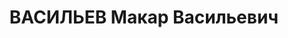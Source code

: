 ---
title: ВАСИЛЬЕВ Макар Васильевич
description: 'Род. в 1889, Псковская губ., Пороховский уезд, д. Дубашино, русский.
  Проживал: г. Свердловск. Пенсионер

  Арестован 26.12.1936. Приговор: 29.03.1937 – 8 лет ИТЛ'
---